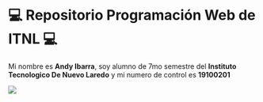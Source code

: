 # 💻 **Repositorio Programación Web de ITNL** 💻   

Mi nombre es **Andy Ibarra**, soy alumno de 7mo semestre del **Instituto Tecnologico De Nuevo Laredo** y mi numero de control es **19100201**

<img  src = "https://935345.smushcdn.com/2434827/wp-content/uploads/2022/06/ExtremeProgrammingeoDesenvolvimentogildeSoftwares_Prancheta1_d2bb0588e18421cdf21219b2d7efa17a_2000-995x520.png?lossy=1&strip=1&webp=1"/>
